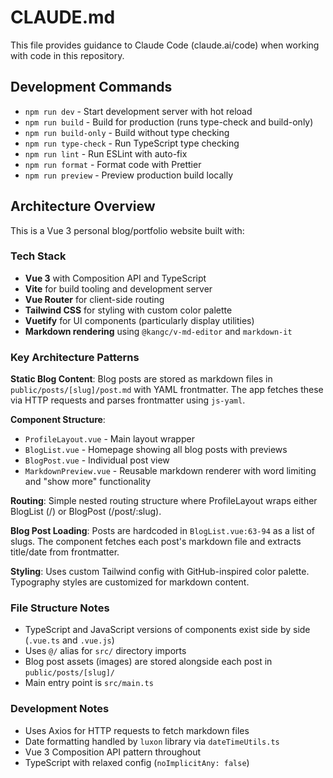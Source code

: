 # CLAUDE.md

This file provides guidance to Claude Code (claude.ai/code) when working with code in this repository.

## Development Commands

- `npm run dev` - Start development server with hot reload
- `npm run build` - Build for production (runs type-check and build-only)
- `npm run build-only` - Build without type checking
- `npm run type-check` - Run TypeScript type checking
- `npm run lint` - Run ESLint with auto-fix
- `npm run format` - Format code with Prettier
- `npm run preview` - Preview production build locally

## Architecture Overview

This is a Vue 3 personal blog/portfolio website built with:

### Tech Stack
- **Vue 3** with Composition API and TypeScript
- **Vite** for build tooling and development server
- **Vue Router** for client-side routing
- **Tailwind CSS** for styling with custom color palette
- **Vuetify** for UI components (particularly display utilities)
- **Markdown rendering** using `@kangc/v-md-editor` and `markdown-it`

### Key Architecture Patterns

**Static Blog Content**: Blog posts are stored as markdown files in `public/posts/[slug]/post.md` with YAML frontmatter. The app fetches these via HTTP requests and parses frontmatter using `js-yaml`.

**Component Structure**:
- `ProfileLayout.vue` - Main layout wrapper
- `BlogList.vue` - Homepage showing all blog posts with previews 
- `BlogPost.vue` - Individual post view
- `MarkdownPreview.vue` - Reusable markdown renderer with word limiting and "show more" functionality

**Routing**: Simple nested routing structure where ProfileLayout wraps either BlogList (/) or BlogPost (/post/:slug).

**Blog Post Loading**: Posts are hardcoded in `BlogList.vue:63-94` as a list of slugs. The component fetches each post's markdown file and extracts title/date from frontmatter.

**Styling**: Uses custom Tailwind config with GitHub-inspired color palette. Typography styles are customized for markdown content.

### File Structure Notes
- TypeScript and JavaScript versions of components exist side by side (`.vue.ts` and `.vue.js`)
- Uses `@/` alias for `src/` directory imports
- Blog post assets (images) are stored alongside each post in `public/posts/[slug]/`
- Main entry point is `src/main.ts`

### Development Notes
- Uses Axios for HTTP requests to fetch markdown files
- Date formatting handled by `luxon` library via `dateTimeUtils.ts`
- Vue 3 Composition API pattern throughout
- TypeScript with relaxed config (`noImplicitAny: false`)